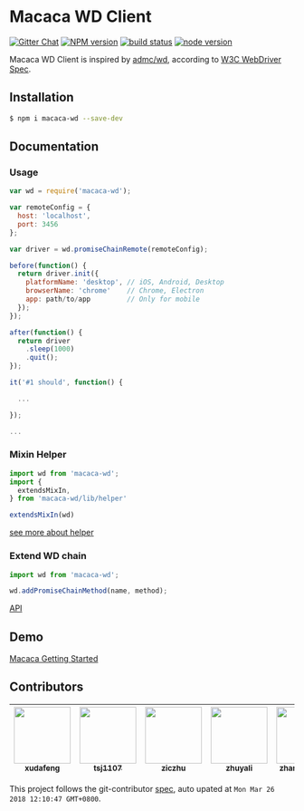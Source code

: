 # Macaca WD Client

[![Gitter Chat][gitter-image]][gitter-url]
[![NPM version][npm-image]][npm-url]
[![build status][travis-image]][travis-url]
[![node version][node-image]][node-url]

[npm-image]: https://img.shields.io/npm/v/macaca-wd.svg?style=flat-square
[npm-url]: https://npmjs.org/package/macaca-wd
[travis-image]: https://img.shields.io/travis/macacajs/macaca-wd.svg?style=flat-square
[travis-url]: https://travis-ci.org/macacajs/macaca-wd
[node-image]: https://img.shields.io/badge/node.js-%3E=_4-green.svg?style=flat-square
[node-url]: http://nodejs.org/download/
[gitter-image]: https://img.shields.io/badge/GITTER-join%20chat-green.svg?style=flat-square
[gitter-url]: https://gitter.im/alibaba/macaca

Macaca WD Client is inspired by [admc/wd](//github.com/admc/wd), according to [W3C WebDriver Spec](//w3c.github.io/webdriver/webdriver-spec.html).

## Installation

```bash
$ npm i macaca-wd --save-dev
```

## Documentation

### Usage

```javascript
var wd = require('macaca-wd');

var remoteConfig = {
  host: 'localhost',
  port: 3456
};

var driver = wd.promiseChainRemote(remoteConfig);

before(function() {
  return driver.init({
    platformName: 'desktop', // iOS, Android, Desktop
    browserName: 'chrome'    // Chrome, Electron
    app: path/to/app         // Only for mobile
  });
});

after(function() {
  return driver
    .sleep(1000)
    .quit();
});

it('#1 should', function() {

  ...

});

...

```

### Mixin Helper

```javascript
import wd from 'macaca-wd';
import {
  extendsMixIn,
} from 'macaca-wd/lib/helper'

extendsMixIn(wd)
```

[see more about helper](./lib/helper.js)

### Extend WD chain

```javascript
import wd from 'macaca-wd';

wd.addPromiseChainMethod(name, method);
```

[API](//macacajs.github.io/macaca-wd/)

## Demo

[Macaca Getting Started](//macacajs.github.io/environment-setup)
<!-- GITCONTRIBUTOR_START -->

## Contributors

|[<img src="https://avatars1.githubusercontent.com/u/1011681?v=4" width="100px;"/><br/><sub><b>xudafeng</b></sub>](https://github.com/xudafeng)<br/>|[<img src="https://avatars0.githubusercontent.com/u/2720537?v=4" width="100px;"/><br/><sub><b>tsj1107</b></sub>](https://github.com/tsj1107)<br/>|[<img src="https://avatars1.githubusercontent.com/u/1044425?v=4" width="100px;"/><br/><sub><b>ziczhu</b></sub>](https://github.com/ziczhu)<br/>|[<img src="https://avatars3.githubusercontent.com/u/15025212?v=4" width="100px;"/><br/><sub><b>zhuyali</b></sub>](https://github.com/zhuyali)<br/>|[<img src="https://avatars1.githubusercontent.com/u/2139038?v=4" width="100px;"/><br/><sub><b>zhangyuheng</b></sub>](https://github.com/zhangyuheng)<br/>
| :---: | :---: | :---: | :---: | :---: |


This project follows the git-contributor [spec](https://github.com/xudafeng/git-contributor), auto upated at `Mon Mar 26 2018 12:10:47 GMT+0800`.

<!-- GITCONTRIBUTOR_END -->
